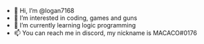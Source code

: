 - 👋 Hi, I’m @logan7168
- 👀 I’m interested in coding, games and guns
- 🌱 I’m currently learning logic programming
- 📫 You can reach me in discord, my nickname is MACACO#0176

<!---
logan7168/logan7168 is a ✨ special ✨ repository because its `README.md` (this file) appears on your GitHub profile.
You can click the Preview link to take a look at your changes.
--->
